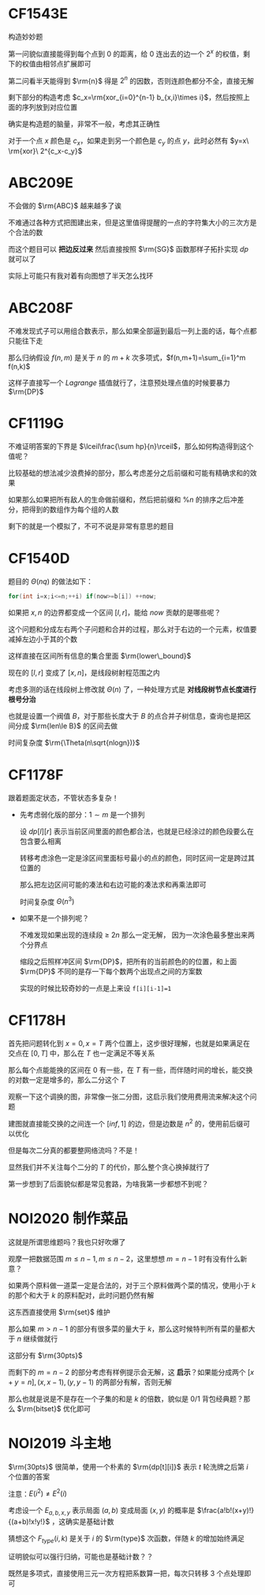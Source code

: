 # CF1543E

构造妙妙题

第一问貌似直接能得到每个点到 $0$ 的距离，给 $0$ 连出去的边一个 $2^x$ 的权值，剩下的权值由相邻点扩展即可

第二问看半天能得到 $\rm{n}$ 得是 $2^n$ 的因数，否则连颜色都分不全，直接无解

剩下部分的构造考虑 $c_x=\rm{xor_{i=0}^{n-1} b_{x,i}\times i}$，然后按照上面的序列放到对应位置

确实是构造题的脑量，非常不一般，考虑其正确性

对于一个点 $x$ 颜色是 $c_x$，如果走到另一个颜色是 $c_y$ 的点 $y$，此时必然有 $y=x\ \rm{xor}\  2^{c_x-c_y}$

# ABC209E

不会做的 $\rm{ABC}$ 越来越多了诶

不难通过各种方式把图建出来，但是这里值得提醒的一点的字符集大小的三次方是个合法的数

而这个题目可以 **把边反过来** 然后直接按照 $\rm{SG}$ 函数那样子拓扑实现 $dp$ 就可以了

实际上可能只有我对着有向图想了半天怎么找环

# ABC208F

不难发现式子可以用组合数表示，那么如果全部逼到最后一列上面的话，每个点都只能往下走

那么归纳假设 $f(n,m)$ 是关于 $n$ 的 $m+k$ 次多项式，$f(n,m+1)=\sum_{i=1}^m f(n,k)$

这样子直接写一个 $Lagrange$ 插值就行了，注意预处理点值的时候要暴力 $\rm{DP}$

# CF1119G

不难证明答案的下界是 $\lceil\frac{\sum hp}{n}\rceil$，那么如何构造得到这个值呢？

比较基础的想法减少浪费掉的部分，那么考虑差分之后前缀和可能有精确求和的效果

如果那么如果把所有敌人的生命做前缀和，然后把前缀和 $\%n$ 的排序之后冲差分，把得到的数组作为每个组的人数

剩下的就是一个模拟了，不可不说是非常有意思的题目

# CF1540D

题目的 $\Theta(nq)$ 的做法如下：

```cpp
for(int i=x;i<=n;++i) if(now>=b[i]) ++now;
```

如果把 $x,n$ 的边界都变成一个区间 $[l,r]$，能给 $now$ 贡献的是哪些呢？

这个问题和分成左右两个子问题和合并的过程，那么对于右边的一个元素，权值要减掉左边小于其的个数

这样直接在区间所有信息的集合里面 $\rm{lower\_bound}$

现在的 $[l,r]$ 变成了 $[x,n]$，是线段树射程范围之内

考虑多测的话在线段树上修改就 $\Theta(n)$ 了，一种处理方式是 **对线段树节点长度进行根号分治**

也就是设置一个阀值 $B$，对于那些长度大于 $B$ 的点合并子树信息，查询也是把区间分成 $\rm{len\le B}$ 的区间去做

时间复杂度 $\rm{\Theta(n\sqrt{nlogn})}$

# CF1178F

跟着题面定状态，不管状态多复杂！

- 先考虑弱化版的部分：$1 \sim m$ 是一个排列

	设 $dp[l][r]$ 表示当前区间里面的颜色都合法，也就是已经涂过的颜色段要么在包含要么相离

	转移考虑涂色一定是涂区间里面标号最小的点的颜色，同时区间一定是跨过其位置的

	那么把左边区间可能的凑法和右边可能的凑法求和再乘法即可
    
    时间复杂度 $\Theta(n^3)$

- 如果不是一个排列呢？

	不难发现如果出现的连续段 $\ge\ 2n$ 那么一定无解， 因为一次涂色最多整出来两个分界点
    
    缩段之后照样冲区间 $\rm{DP}$，把所有的当前颜色的的位置，和上面 $\rm{DP}$ 不同的是存一下每个数两个出现点之间的方案数
    
    实现的时候比较奇妙的一点是上来设 `f[i][i-1]=1`
    
# CF1178H

首先把问题转化到 $x=0,x=T$ 两个位置上，这步很好理解，也就是如果满足在交点在 $[0,T]$ 中，那么在 $T$ 也一定满足不等关系

那么每个点能能换的区间在 $0$ 有一些，在 $T$ 有一些，而伴随时间的增长，能交换的对数一定是增多的，那么二分这个 $T$

观察一下这个调换的图，非常像一张二分图，这启示我们使用费用流来解决这个问题

建图就直接能交换的之间连一个 $[inf,1]$ 的边，但是边数是 $n^2$ 的，使用前后缀可以优化

但是每次二分真的都要整网络流吗？不是！

显然我们并不关注每个二分的 $T$ 的代价，那么整个贪心换掉就行了

第一步想到了后面貌似都是常见套路，为啥我第一步都想不到呢？

# NOI2020 制作菜品

这就是所谓思维题吗？我也只好吹爆了

观摩一把数据范围 $m\le n-1,m\le n-2$，这里想想 $m=n-1$ 时有没有什么新意？

如果两个原料做一道菜一定是合法的，对于三个原料做两个菜的情况，使用小于 $k$ 的那个和大于 $k$ 的原料配对，此时问题仍然有解

这东西直接使用 $\rm{set}$ 维护

那么如果 $m>n-1$ 的部分有很多菜的量大于 $k$，那么这时候特判所有菜的量都大于 $n$ 继续做就行

这部分有 $\rm{30pts}$

而剩下的 $m=n-2$ 的部分考虑有样例提示会无解，这 **启示**？如果能分成两个 $[x+y=n],(x,x-1),(y,y-1)$ 的两部分有解，否则无解

那么也就是说是不是存在一个子集的和是 $k$ 的倍数，貌似是 $0/1$ 背包经典题？那么 $\rm{bitset}$ 优化即可

# NOI2019 斗主地

$\rm{30pts}$ 很简单，使用一个朴素的 $\rm{dp[t][i]}$ 表示 $t$ 轮洗牌之后第 $i$ 个位置的答案

注意：$E(i^2)\neq E^2(i)$

考虑设一个 $E_{a,b,x,y}$ 表示局面 $(a,b)$ 变成局面 $(x,y)$ 的概率是 $\frac{a!b!(x+y)!}{(a+b)!x!y!}$ ，这确实是基础计数

猜想这个 $F_{type}(i,k)$ 是关于 $i$ 的 $\rm{type}$ 次函数，伴随 $k$ 的增加始终满足

证明貌似可以强行归纳，可能也是基础计数？？

既然是多项式，直接使用三元一次方程把系数算一把，每次只转移 $3$ 个点处理即可